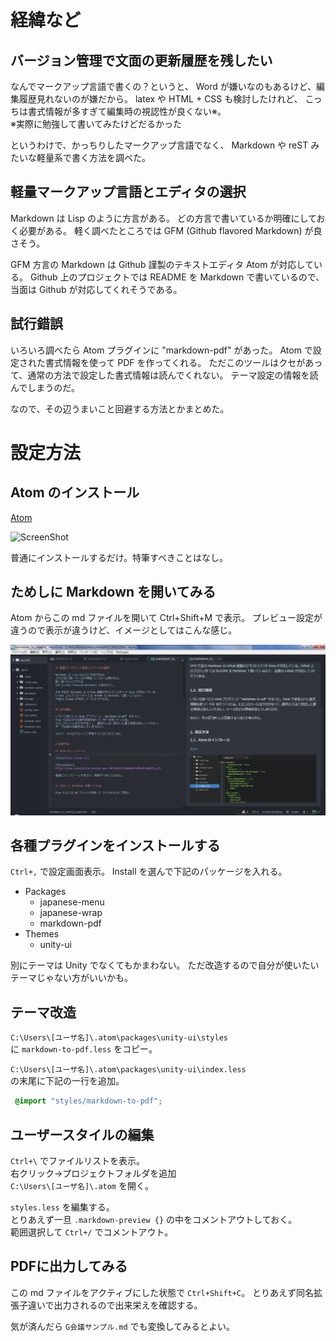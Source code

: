 # 経緯など

## バージョン管理で文面の更新履歴を残したい

なんでマークアップ言語で書くの？というと、
Word が嫌いなのもあるけど、編集履歴見れないのが嫌だから。
latex や HTML + CSS も検討したけれど、
こっちは書式情報が多すぎて編集時の視認性が良くない※。  
※実際に勉強して書いてみたけどだるかった

というわけで、かっちりしたマークアップ言語でなく、
Markdown や reST みたいな軽量系で書く方法を調べた。


## 軽量マークアップ言語とエディタの選択

Markdown は Lisp のように方言がある。
どの方言で書いているか明確にしておく必要がある。
軽く調べたところでは
GFM (Github flavored Markdown) が良さそう。

GFM 方言の Markdown は Github 謹製のテキストエディタ Atom が対応している。
Github 上のプロジェクトでは README を Markdown で書いているので、
当面は Github が対応してくれそうである。


## 試行錯誤

いろいろ調べたら Atom プラグインに "markdown-pdf" があった。
Atom で設定された書式情報を使って PDF を作ってくれる。
ただこのツールはクセがあって、通常の方法で設定した書式情報は読んでくれない。
テーマ設定の情報を読んでしまうのだ。

なので、その辺うまいこと回避する方法とかまとめた。


# 設定方法

## Atom のインストール

[Atom](https://atom.io/)

![ScreenShot](
https://atom.io/assets/screenshot-main-9821a05131c9b808d7cafda7b7e8db39.gif)

普通にインストールするだけ。特筆すべきことはなし。


## ためしに Markdown を開いてみる

Atom からこの md ファイルを開いて Ctrl+Shift+M で表示。
プレビュー設定が違うので表示が違うけど、イメージとしてはこんな感じ。

![sample](atom_markdown.jpg)


## 各種プラグインをインストールする

`Ctrl+,` で設定画面表示。
Install を選んで下記のパッケージを入れる。

* Packages
    * japanese-menu
    * japanese-wrap
    * markdown-pdf
* Themes
    * unity-ui

別にテーマは Unity でなくてもかまわない。
ただ改造するので自分が使いたいテーマじゃない方がいいかも。



## テーマ改造

`C:\Users\[ユーザ名]\.atom\packages\unity-ui\styles`  
に `markdown-to-pdf.less` をコピー。


`C:\Users\[ユーザ名]\.atom\packages\unity-ui\index.less`  
の末尾に下記の一行を追加。

```css
 @import "styles/markdown-to-pdf";
```


## ユーザースタイルの編集

`Ctrl+\` でファイルリストを表示。  
右クリック→プロジェクトフォルダを追加  
`C:\Users\[ユーザ名]\.atom` を開く。  

`styles.less` を編集する。  
とりあえず一旦 `.markdown-preview {}` の中をコメントアウトしておく。  
範囲選択して `Ctrl+/` でコメントアウト。


## PDFに出力してみる

この md ファイルをアクティブにした状態で `Ctrl+Shift+C`。
とりあえず同名拡張子違いで出力されるので出来栄えを確認する。

気が済んだら `G会議サンプル.md` でも変換してみるとよい。
